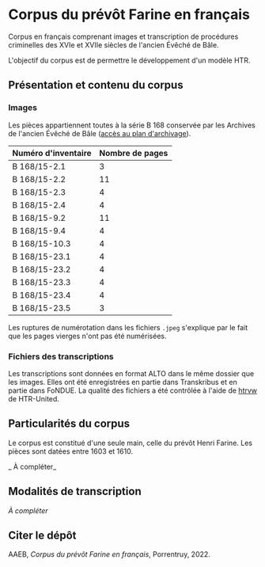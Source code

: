 # Corpus du prévôt Farine en français
Corpus en français comprenant images et transcription de procédures criminelles des XVIe et XVIIe siècles de l'ancien Évêché de Bâle. 

L'objectif du corpus est de permettre le développement d'un modèle HTR. 

## Présentation et contenu du corpus
### Images
Les pièces appartiennent toutes à la série B 168 conservée par les Archives de l'ancien Évêché de Bâle ([accès au plan d'archivage](https://archives-aaeb.jura.ch/detail.aspx?id=77497)).

| Numéro d'inventaire   | Nombre de pages 
| --                    | --
| B 168/15-2.1          | 3 
| B 168/15-2.2          | 11
| B 168/15-2.3          | 4
| B 168/15-2.4          | 4
| B 168/15-9.2          | 11
| B 168/15-9.4          | 4
| B 168/15-10.3         | 4
| B 168/15-23.1         | 4
| B 168/15-23.2         | 4
| B 168/15-23.3         | 4
| B 168/15-23.4         | 4
| B 168/15-23.5         | 3

Les ruptures de numérotation dans les fichiers `.jpeg` s'explique par le fait que les pages vierges n'ont pas été numérisées.

### Fichiers des transcriptions
Les transcriptions sont données en format ALTO dans le même dossier que les images. Elles ont été enregistrées en partie dans Transkribus et en partie dans FoNDUE. 
La qualité des fichiers a été contrôlée à l'aide de [htrvw](https://github.com/HTR-United/htrvx) de HTR-United.

## Particularités du corpus
Le corpus est constitué d'une seule main, celle du prévôt Henri Farine. Les pièces sont datées entre 1603 et 1610. 

_ À compléter_ 

## Modalités de transcription

_À compléter_

## Citer le dépôt

AAEB, _Corpus du prévôt Farine en français_, Porrentruy, 2022.

<img href="https://github.com/elodiepaupe/DigitalJura/blob/main/images/cc-by.png" style="width:200px;"/>


